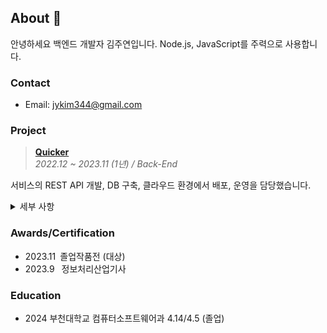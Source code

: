 ## About 👋

안녕하세요 백엔드 개발자 김주연입니다. Node.js, JavaScript를 주력으로 사용합니다.

### Contact

- Email: <jykim344@gmail.com>

### Project

> **[Quicker](https://github.com/daniel-juyeon-kim/Quicker_reactJS)**</br>*2022.12 ~ 2023.11 (1년) / Back-End*

서비스의 REST API 개발, DB 구축, 클라우드 환경에서 배포, 운영을 담당했습니다.

<details close>
    <summary>세부 사항</summary>

#### 문재 해결

- 레이어드 아키텍처를 도입, 기존 아키텍처의 개선
- 모듈 단위 함수에서 클래스로 전환
- 예측이 어려운 쿼리에서 ORM을 통한 가독성 향상
- 배포 서버에서 빠른 장애 대응을 위한 Slack 봇 적용

#### 관련 기술

- **Front:** React, TypeScript, Zustand, TMapAPI
- **Back:** Nodejs, TypeScript, Express, Sequlize, Mongoose, SlackAPI, Naver SMS API
- **DB:** MariaDB, MongoDB
- **Compute:** AWS EC2, GCP Compute Engine, CloudType
- **Network:** Cloudflare, CloudType
- **Tool:** Git, Slack, ERDCloud

</details>

### Awards/Certification

- 2023.11 졸업작품전 (대상)
- 2023.9  정보처리산업기사

### Education

- 2024 부천대학교 컴퓨터소프트웨어과 4.14/4.5 (졸업)
